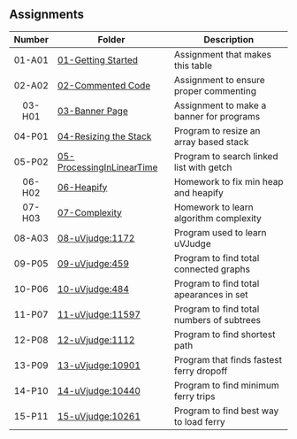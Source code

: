 ## Assignments

| Number     | Folder                                                                                                                                   | Description                              |
| :----:     | ---------------------------------------------------------------------------------------------------------------------------------------- | ---------------------------------------- |
| 01-A01     | [01-Getting Started](https://github.com/DakTheProgrammer/3013-ALG-Wilson/tree/master/Assignments)                                        | Assignment that makes this table         |
| 02-A02     | [02-Commented Code](https://github.com/DakTheProgrammer/3013-ALG-Wilson/tree/master/Assignments/02-CommentedCode)                        | Assignment to ensure proper commenting   |
| 03-H01     | [03-Banner Page](https://github.com/DakTheProgrammer/3013-ALG-Wilson/tree/master/BannerPage)                                             | Assignment to make a banner for programs |
| 04-P01     | [04-Resizing the Stack](https://github.com/DakTheProgrammer/3013-ALG-Wilson/tree/master/Assignments/04-StackResize)                      | Program to resize an array based stack   |
| 05-P02     | [05-ProcessingInLinearTime](https://github.com/DakTheProgrammer/3013-ALG-Wilson/tree/master/Assignments/P02)                             | Program to search linked list with getch |
| 06-H02     | [06-Heapify](https://github.com/DakTheProgrammer/3013-ALG-Wilson/tree/master/Assignments/H02)                                            | Homework to fix min heap and heapify     |
| 07-H03     | [07-Complexity](https://github.com/DakTheProgrammer/3013-ALG-Wilson/tree/master/Assignments/H03)                                         | Homework to learn algorithm complexity   |
| 08-A03     | [08-uVjudge:1172](https://github.com/DakTheProgrammer/3013-ALG-Wilson/tree/master/Assignments/11172)                                     | Program used to learn uVJudge            |
| 09-P05     | [09-uVjudge:459](https://github.com/DakTheProgrammer/3013-ALG-Wilson/tree/master/Assignments/459)                                        | Program to find total connected graphs   |
| 10-P06     | [10-uVjudge:484](https://github.com/DakTheProgrammer/3013-ALG-Wilson/tree/master/Assignments/484)                                        | Program to find total apearances in set  |
| 11-P07     | [11-uVjudge:11597](https://github.com/DakTheProgrammer/3013-ALG-Wilson/tree/master/Assignments/11597)                                    | Program to find total numbers of subtrees|
| 12-P08     | [12-uVjudge:1112](https://github.com/DakTheProgrammer/3013-ALG-Wilson/tree/master/Assignments/1112)                                      | Program to find shortest path            |
| 13-P09     | [13-uVjudge:10901](https://github.com/DakTheProgrammer/3013-ALG-Wilson/tree/master/Assignments/10901)                                    | Program that finds fastest ferry dropoff |
| 14-P10     | [14-uVjudge:10440](https://github.com/DakTheProgrammer/3013-ALG-Wilson/tree/master/Assignments/10440)                                    | Program to find minimum ferry trips      |
| 15-P11     | [15-uVjudge:10261](https://github.com/DakTheProgrammer/3013-ALG-Wilson/tree/master/Assignments/10261)                                    | Program to find best way to load ferry   |